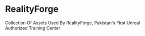 # RealityForge
Collection Of Assets Used By RealityForge, Pakistan's First Unreal Authorized Training Center